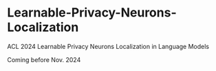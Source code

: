 # Learnable-Privacy-Neurons-Localization
ACL 2024 Learnable Privacy Neurons Localization in Language Models

Coming before Nov. 2024
